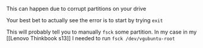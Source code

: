 This can happen due to corrupt partitions on your drive

Your best bet to actually see the error is to start by trying `exit`

This will probably tell you to manually `fsck` some partition. In my case in my [[Lenovo Thinkbook s13]] I needed to run `fsck /dev/vgubuntu-root`